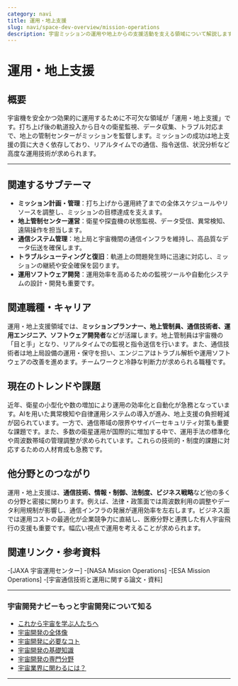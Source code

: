 ```yaml
---
category: navi
title: 運用・地上支援
slug: navi/space-dev-overview/mission-operations
description: 宇宙ミッションの運用や地上からの支援活動を支える領域について解説します。
---
```


# 運用・地上支援

## 概要  

宇宙機を安全かつ効果的に運用するために不可欠な領域が「運用・地上支援」です。打ち上げ後の軌道投入から日々の衛星監視、データ収集、トラブル対応まで、地上の管制センターがミッションを監督します。ミッションの成功は地上支援の質に大きく依存しており、リアルタイムでの通信、指令送信、状況分析など高度な運用技術が求められます。

---

## 関連するサブテーマ  

- **ミッション計画・管理**：打ち上げから運用終了までの全体スケジュールやリソースを調整し、ミッションの目標達成を支えます。
- **地上管制センター運営**：衛星や探査機の状態監視、データ受信、異常検知、遠隔操作を担当します。
- **通信システム管理**：地上局と宇宙機間の通信インフラを維持し、高品質なデータ伝送を確保します。
- **トラブルシューティングと復旧**：軌道上の問題発生時に迅速に対応し、ミッションの継続や安全確保を図ります。
- **運用ソフトウェア開発**：運用効率を高めるための監視ツールや自動化システムの設計・開発も重要です。

## 関連職種・キャリア  

運用・地上支援領域では、**ミッションプランナー、地上管制員、通信技術者、運用エンジニア、ソフトウェア開発者**などが活躍します。地上管制員は宇宙機の「目と手」となり、リアルタイムでの監視と指令送信を行います。また、通信技術者は地上局設備の運用・保守を担い、エンジニアはトラブル解析や運用ソフトウェアの改善を進めます。チームワークと冷静な判断力が求められる職種です。

## 現在のトレンドや課題  

近年、衛星の小型化や数の増加により運用の効率化と自動化が急務となっています。AIを用いた異常検知や自律運用システムの導入が進み、地上支援の負担軽減が図られています。一方で、通信帯域の限界やサイバーセキュリティ対策も重要な課題です。また、多数の衛星運用が国際的に増加する中で、運用手法の標準化や周波数帯域の管理調整が求められています。これらの技術的・制度的課題に対応するための人材育成も急務です。

## 他分野とのつながり  

運用・地上支援は、**通信技術、情報・制御、法制度、ビジネス戦略**など他の多くの分野と密接に関わります。例えば、法律・政策面では周波数利用の調整やデータ利用規制が影響し、通信インフラの発展が運用効率を左右します。ビジネス面では運用コストの最適化が企業競争力に直結し、医療分野と連携した有人宇宙飛行の支援も重要です。幅広い視点で運用を考えることが求められます。

## 関連リンク・参考資料  

-[JAXA 宇宙運用センター]
-[NASA Mission Operations]
-[ESA Mission Operations]
-[宇宙通信技術と運用に関する論文・資料]

---

### 宇宙開発ナビーもっと宇宙開発について知る
- [これから宇宙を学ぶ人たちへ](navi/intro-to-space-dev)
- [宇宙開発の全体像](navi/space-dev-overview)
- [宇宙開発に必要なコト](navi/what-is-needed)
- [宇宙開発の基礎知識](navi/basic-knowledge)
- [宇宙開発の専門分野](navi/region-of-expertise)
- [宇宙業界に関わるには？](navi/how-to-commit)

---